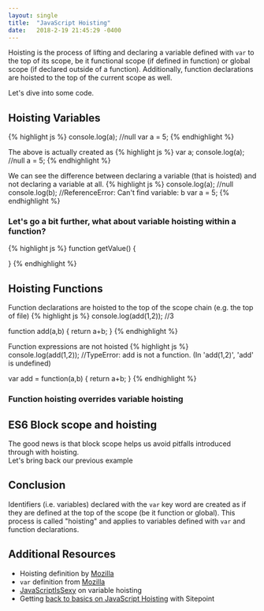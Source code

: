 ```yaml
---
layout: single
title:  "JavaScript Hoisting"
date:   2018-2-19 21:45:29 -0400
---
```

Hoisting is the process of lifting and declaring a variable defined with `var` to the top of its scope, be it functional scope (if defined in function) or global scope (if declared outside of a function). Additionally, function declarations are hoisted to the top of the current scope as well.

Let's dive into some code.

## Hoisting Variables
{% highlight js %}
console.log(a);   //null
var a = 5;
{% endhighlight %}

The above is actually created as
{% highlight js %}
var a;
console.log(a);   //null
a = 5;
{% endhighlight %}

We can see the difference between declaring a variable (that is hoisted) and not declaring a variable at all.
{% highlight js %}
console.log(a);   //null
console.log(b);   //ReferenceError: Can't find variable: b
var a = 5;
{% endhighlight %}

### Let's go a bit further, what about variable hoisting within a function?
{% highlight js %}
function getValue() {

}
{% endhighlight %}

## Hoisting Functions
Function declarations are hoisted to the top of the scope chain (e.g. the top of file)
{% highlight js %}
console.log(add(1,2));   //3

function add(a,b) {
  return a+b;
}
{% endhighlight %}

Function expressions are not hoisted
{% highlight js %}
console.log(add(1,2));   //TypeError: add is not a function. (In 'add(1,2)', 'add' is undefined)

var add = function(a,b) {
  return a+b;
}
{% endhighlight %}


### Function hoisting overrides variable hoisting

## ES6 Block scope and hoisting
The good news is that block scope helps us avoid pitfalls introduced through with hoisting.  
Let's bring back our previous example

## Conclusion
Identifiers (i.e. variables) declared with the `var` key word are created as if they are defined at the top of the scope (be it function or global).  This process is called "hoisting" and applies to variables defined with `var` and function declarations.

## Additional Resources
- Hoisting definition by [Mozilla](https://developer.mozilla.org/en-US/docs/Glossary/Hoisting)
- `var` definition from [Mozilla](https://developer.mozilla.org/en-US/docs/Web/JavaScript/Reference/Statements/var)
- [JavaScriptIsSexy](http://javascriptissexy.com/javascript-variable-scope-and-hoisting-explained/) on variable hoisting
- Getting [back to basics on JavaScript Hoisting](https://www.sitepoint.com/back-to-basics-javascript-hoisting/) with Sitepoint
